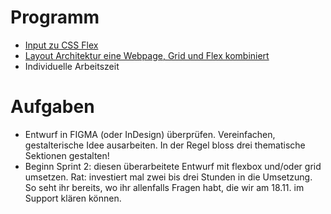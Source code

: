 # Programm 
* <a href="layout-flex.md">Input zu CSS Flex</a>
* <a href="grid-flexbox-combined.md">Layout Architektur eine Webpage, Grid und Flex kombiniert </a>
* Individuelle Arbeitszeit

# Aufgaben 
* Entwurf in FIGMA (oder InDesign) überprüfen. Vereinfachen, gestalterische Idee ausarbeiten. In der Regel bloss drei thematische Sektionen gestalten! 
* Beginn Sprint 2: diesen überarbeitete Entwurf mit flexbox und/oder grid umsetzen. Rat: investiert mal zwei bis drei Stunden in die Umsetzung. So seht ihr bereits, wo ihr allenfalls Fragen habt, die wir am 18.11. im Support klären können.
